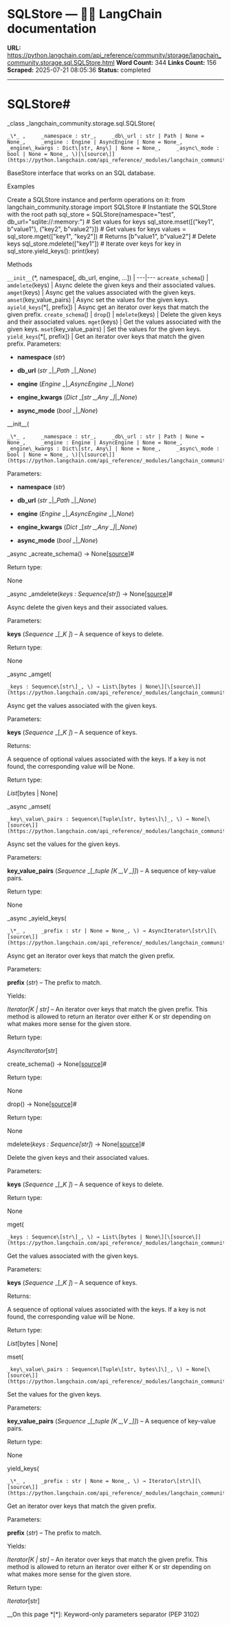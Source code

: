 # SQLStore — 🦜🔗 LangChain  documentation

**URL:** https://python.langchain.com/api_reference/community/storage/langchain_community.storage.sql.SQLStore.html
**Word Count:** 344
**Links Count:** 156
**Scraped:** 2025-07-21 08:05:36
**Status:** completed

---

# SQLStore\#

_class _langchain\_community.storage.sql.SQLStore\(

    _\*_ ,     _namespace : str_,     _db\_url : str | Path | None = None_,     _engine : Engine | AsyncEngine | None = None_,     _engine\_kwargs : Dict\[str, Any\] | None = None_,     _async\_mode : bool | None = None_, \)[\[source\]](https://python.langchain.com/api_reference/_modules/langchain_community/storage/sql.html#SQLStore)\#     

BaseStore interface that works on an SQL database.

Examples

Create a SQLStore instance and perform operations on it:               from langchain_community.storage import SQLStore          # Instantiate the SQLStore with the root path     sql_store = SQLStore(namespace="test", db_url="sqlite://:memory:")          # Set values for keys     sql_store.mset([("key1", b"value1"), ("key2", b"value2")])          # Get values for keys     values = sql_store.mget(["key1", "key2"])  # Returns [b"value1", b"value2"]          # Delete keys     sql_store.mdelete(["key1"])          # Iterate over keys     for key in sql_store.yield_keys():         print(key)     

Methods

`__init__`\(\*, namespace\[, db\_url, engine, ...\]\) |    ---|---   `acreate_schema`\(\) |    `amdelete`\(keys\) | Async delete the given keys and their associated values.   `amget`\(keys\) | Async get the values associated with the given keys.   `amset`\(key\_value\_pairs\) | Async set the values for the given keys.   `ayield_keys`\(\*\[, prefix\]\) | Async get an iterator over keys that match the given prefix.   `create_schema`\(\) |    `drop`\(\) |    `mdelete`\(keys\) | Delete the given keys and their associated values.   `mget`\(keys\) | Get the values associated with the given keys.   `mset`\(key\_value\_pairs\) | Set the values for the given keys.   `yield_keys`\(\*\[, prefix\]\) | Get an iterator over keys that match the given prefix.      Parameters:     

  * **namespace** \(_str_\)

  * **db\_url** \(_str_ _|__Path_ _|__None_\)

  * **engine** \(_Engine_ _|__AsyncEngine_ _|__None_\)

  * **engine\_kwargs** \(_Dict_ _\[__str_ _,__Any_ _\]__|__None_\)

  * **async\_mode** \(_bool_ _|__None_\)

\_\_init\_\_\(

    _\*_ ,     _namespace : str_,     _db\_url : str | Path | None = None_,     _engine : Engine | AsyncEngine | None = None_,     _engine\_kwargs : Dict\[str, Any\] | None = None_,     _async\_mode : bool | None = None_, \)[\[source\]](https://python.langchain.com/api_reference/_modules/langchain_community/storage/sql.html#SQLStore.__init__)\#     

Parameters:     

  * **namespace** \(_str_\)

  * **db\_url** \(_str_ _|__Path_ _|__None_\)

  * **engine** \(_Engine_ _|__AsyncEngine_ _|__None_\)

  * **engine\_kwargs** \(_Dict_ _\[__str_ _,__Any_ _\]__|__None_\)

  * **async\_mode** \(_bool_ _|__None_\)

_async _acreate\_schema\(\) → None[\[source\]](https://python.langchain.com/api_reference/_modules/langchain_community/storage/sql.html#SQLStore.acreate_schema)\#     

Return type:     

None

_async _amdelete\(_keys : Sequence\[str\]_\) → None[\[source\]](https://python.langchain.com/api_reference/_modules/langchain_community/storage/sql.html#SQLStore.amdelete)\#     

Async delete the given keys and their associated values.

Parameters:     

**keys** \(_Sequence_ _\[__K_ _\]_\) – A sequence of keys to delete.

Return type:     

None

_async _amget\(

    _keys : Sequence\[str\]_, \) → List\[bytes | None\][\[source\]](https://python.langchain.com/api_reference/_modules/langchain_community/storage/sql.html#SQLStore.amget)\#     

Async get the values associated with the given keys.

Parameters:     

**keys** \(_Sequence_ _\[__K_ _\]_\) – A sequence of keys.

Returns:     

A sequence of optional values associated with the keys. If a key is not found, the corresponding value will be None.

Return type:     

_List_\[bytes | None\]

_async _amset\(

    _key\_value\_pairs : Sequence\[Tuple\[str, bytes\]\]_, \) → None[\[source\]](https://python.langchain.com/api_reference/_modules/langchain_community/storage/sql.html#SQLStore.amset)\#     

Async set the values for the given keys.

Parameters:     

**key\_value\_pairs** \(_Sequence_ _\[__tuple_ _\[__K_ _,__V_ _\]__\]_\) – A sequence of key-value pairs.

Return type:     

None

_async _ayield\_keys\(

    _\*_ ,     _prefix : str | None = None_, \) → AsyncIterator\[str\][\[source\]](https://python.langchain.com/api_reference/_modules/langchain_community/storage/sql.html#SQLStore.ayield_keys)\#     

Async get an iterator over keys that match the given prefix.

Parameters:     

**prefix** \(_str_\) – The prefix to match.

Yields:     

_Iterator\[K | str\]_ – An iterator over keys that match the given prefix. This method is allowed to return an iterator over either K or str depending on what makes more sense for the given store.

Return type:     

_AsyncIterator_\[str\]

create\_schema\(\) → None[\[source\]](https://python.langchain.com/api_reference/_modules/langchain_community/storage/sql.html#SQLStore.create_schema)\#     

Return type:     

None

drop\(\) → None[\[source\]](https://python.langchain.com/api_reference/_modules/langchain_community/storage/sql.html#SQLStore.drop)\#     

Return type:     

None

mdelete\(_keys : Sequence\[str\]_\) → None[\[source\]](https://python.langchain.com/api_reference/_modules/langchain_community/storage/sql.html#SQLStore.mdelete)\#     

Delete the given keys and their associated values.

Parameters:     

**keys** \(_Sequence_ _\[__K_ _\]_\) – A sequence of keys to delete.

Return type:     

None

mget\(

    _keys : Sequence\[str\]_, \) → List\[bytes | None\][\[source\]](https://python.langchain.com/api_reference/_modules/langchain_community/storage/sql.html#SQLStore.mget)\#     

Get the values associated with the given keys.

Parameters:     

**keys** \(_Sequence_ _\[__K_ _\]_\) – A sequence of keys.

Returns:     

A sequence of optional values associated with the keys. If a key is not found, the corresponding value will be None.

Return type:     

_List_\[bytes | None\]

mset\(

    _key\_value\_pairs : Sequence\[Tuple\[str, bytes\]\]_, \) → None[\[source\]](https://python.langchain.com/api_reference/_modules/langchain_community/storage/sql.html#SQLStore.mset)\#     

Set the values for the given keys.

Parameters:     

**key\_value\_pairs** \(_Sequence_ _\[__tuple_ _\[__K_ _,__V_ _\]__\]_\) – A sequence of key-value pairs.

Return type:     

None

yield\_keys\(

    _\*_ ,     _prefix : str | None = None_, \) → Iterator\[str\][\[source\]](https://python.langchain.com/api_reference/_modules/langchain_community/storage/sql.html#SQLStore.yield_keys)\#     

Get an iterator over keys that match the given prefix.

Parameters:     

**prefix** \(_str_\) – The prefix to match.

Yields:     

_Iterator\[K | str\]_ – An iterator over keys that match the given prefix. This method is allowed to return an iterator over either K or str depending on what makes more sense for the given store.

Return type:     

_Iterator_\[str\]

__On this page   *[\*]: Keyword-only parameters separator (PEP 3102)